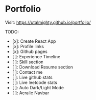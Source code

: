 # Portfolio
Visit: https://utalmighty.github.io/portfolio/

TODO:
- [x]: Create React App
- [x]: Profile links
- [x]: Github pages
- [ ]: Experience Timeline
- [ ]: Skill section
- [ ]: Download Resume section
- [ ]: Contact me
- [ ]: Live github stats
- [ ]: Live leetcode stats
- [ ]: Auto Dark/Light Mode
- [ ]: Acralic Navbar